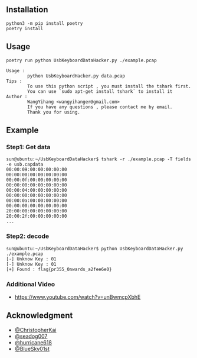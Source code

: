 ## Installation

```
python3 -m pip install poetry
poetry install
```

## Usage

```
poetry run python UsbKeyboardDataHacker.py ./example.pcap
```

```
Usage : 
        python UsbKeyboardHacker.py data.pcap
Tips : 
        To use this python script , you must install the tshark first.
        You can use `sudo apt-get install tshark` to install it
Author : 
        WangYihang <wangyihanger@gmail.com>
        If you have any questions , please contact me by email.
        Thank you for using.

```

## Example

### Step1: Get data

```
sun@ubuntu:~/UsbKeyboardDataHacker$ tshark -r ./example.pcap -T fields -e usb.capdata
00:00:09:00:00:00:00:00
00:00:00:00:00:00:00:00
00:00:0f:00:00:00:00:00
00:00:00:00:00:00:00:00
00:00:04:00:00:00:00:00
00:00:00:00:00:00:00:00
00:00:0a:00:00:00:00:00
00:00:00:00:00:00:00:00
20:00:00:00:00:00:00:00
20:00:2f:00:00:00:00:00
...
```

### Step2: decode

```
sun@ubuntu:~/UsbKeyboardDataHacker$ python UsbKeyboardDataHacker.py ./example.pcap 
[-] Unknow Key : 01
[-] Unknow Key : 01
[+] Found : flag{pr355_0nwards_a2fee6e0}
```

### Additional Video

* https://www.youtube.com/watch?v=unBwmcpXbhE


## Acknowledgment

* [@ChristopherKai](https://github.com/ChristopherKai)
* [@seadog007](https://github.com/seadog007)
* [@hurricane618](https://github.com/hurricane618)
* [@BlueSky01st](https://github.com/BlueSky01st)
